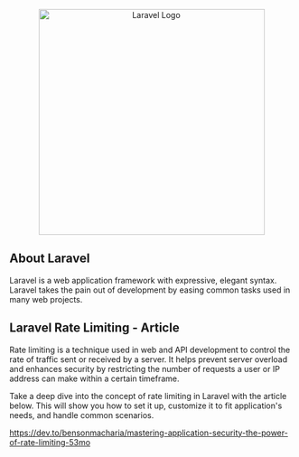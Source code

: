 <p align="center"><a href="https://laravel.com" target="_blank"><img src="https://raw.githubusercontent.com/laravel/art/master/logo-lockup/5%20SVG/2%20CMYK/1%20Full%20Color/laravel-logolockup-cmyk-red.svg" width="400" alt="Laravel Logo"></a></p>

## About Laravel

Laravel is a web application framework with expressive, elegant syntax. Laravel takes the pain out of development by easing common tasks used in many web projects.

## Laravel Rate Limiting - Article

Rate limiting is a technique used in web and API development to control the rate of traffic sent or received by a server. It helps prevent server overload and enhances security by restricting the number of requests a user or IP address can make within a certain timeframe.

Take a deep dive into the concept of rate limiting in Laravel with the article below. This will show you how to set it up, customize it to fit application's needs, and handle common scenarios.

https://dev.to/bensonmacharia/mastering-application-security-the-power-of-rate-limiting-53mo
